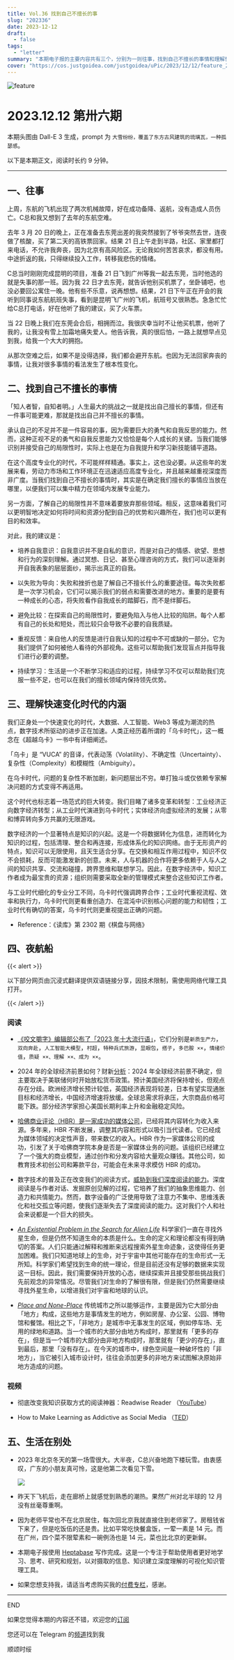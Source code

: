 ```yaml
---
title: Vol.36 找到自己不擅长的事
slug: "202336"
date: 2023-12-12
draft:
  - false
tags:
  - "letter"
summary: "本期电子报的主要内容共有三个，分别为一则往事，找到自己不擅长的事情和理解快速变化时代的内涵。推荐了六篇文章，主题涵盖了商业、科技、深度阅读能力和城市化等。此外还分享了两条视频和一些生活琐事。"
cover: "https://cos.justgoidea.com/justgoidea/uPic/2023/12/12/feature_202336.webp"
---
```


![feature](https://cos.justgoidea.com/justgoidea/uPic/2023/12/12/feature_202336.webp)

# 2023.12.12 第卅六期

本期头图由 Dall-E 3 生成，prompt 为 `大雪纷纷，覆盖了东方古风建筑的琉璃瓦，一种孤瑟感`。

以下是本期正文，阅读时长约 9 分钟。

---

## 一、往事

上周，东航的飞机出现了两次机械故障，好在成功备降、返航，没有造成人员伤亡。C总和我又想到了去年的东航空难。

去年 3 月 20 日的晚上，正在准备去东莞出差的我突然接到了爷爷突然去世，连夜做了核酸，买了第二天的高铁票回家。结果 21 日上午走到半路，社区、家里都打来电话，不允许我奔丧，因为北京有高风险区。无论我如何苦苦哀求，都没有用。中途折返的我，只得继续投入工作，转移我悲伤的情绪。

C总当时刚刚完成昆明的项目，准备 21 日飞到广州等我一起去东莞，当时他选的就是失事的那一班。因为我 22 日才去东莞，就告诉他别买机票了，坐卧铺吧，也没必要回公寓住一晚。他有些不乐意，说再想想。结果，21 日下午正在开会的我听到同事说东航航班失事，看到是昆明飞广州的飞机，航班号又很熟悉。急急忙忙给C总打电话，好在他听了我的建议，买了火车票。

当 22 日晚上我们在东莞会合后，相拥而泣。我很庆幸当时不让他买机票，他听了我的，让我没有雪上加霜地痛失爱人。他告诉我，真的很后怕，一路上就想早点见到我，给我一个大大的拥抱。

从那次空难之后，如果不是没得选择，我们都会避开东航。也因为无法回家奔丧的事情，让我对很多事情的看法发生了根本性变化。

## 二、找到自己不擅长的事情

「知人者智，自知者明。」人生最大的挑战之一就是找出自己擅长的事情，但还有一件事可能更难，那就是找出自己并不擅长的事情。

承认自己的不足并不是一件容易的事，因为需要巨大的勇气和自我反思的能力。然而，这种正视不足的勇气和自我反思能力又恰恰是每个人成长的关键。当我们能够识别并接受自己的局限性时，实际上也是在为自我提升和学习新技能铺平道路。

在这个高度专业化的时代，不可能样样精通。事实上，这也没必要。从这些年的发展来看，劳动力市场和工作环境正在迅速适应高度专业化，并且越来越重视深度而非广度。当我们找到自己不擅长的事情时，其实是在确定我们擅长的事情应当放在哪里，以便我们可以集中精力在领域内发展专业能力。

另一方面，了解自己的局限性并不意味着要放弃那些领域。相反，这意味着我们可以更明智地决定如何将时间和资源分配到自己的优势和兴趣所在，我们也可以更有目的和效率。

对此，我的建议是：

- 培养自我意识：自我意识并不是自私的意识，而是对自己的情感、欲望、思想和行为的深刻理解。通过冥想、日记、甚至心理咨询的方式，我们可以逐渐剥开自我表象的层层面纱，揭示出真正的自我。

- 以失败为导向：失败和挫折也是了解自己不擅长什么的重要途径。每次失败都是一次学习机会，它们可以揭示我们的弱点和需要改进的地方。重要的是要有一种成长的心态，将失败看作自我成长的踏脚石，而不是绊脚石。

- 避免比较：在探索自己的局限性时，要避免陷入与他人比较的陷阱。每个人都有自己的长处和短处，而比较只会导致不必要的自我质疑。

- 重视反馈：来自他人的反馈是进行自我认知的过程中不可或缺的一部分。它为我们提供了如何被他人看待的外部视角。这些可以帮助我们发现盲点并指导我们进行必要的调整。

- 持续学习：生活是一个不断学习和适应的过程，持续学习不仅可以帮助我们克服一些不足，也可以在我们的擅长领域内保持领先优势。

## 三、理解快速变化时代的内涵

我们正身处一个快速变化的时代，大数据、人工智能、Web3 等成为潮流的热点，数字技术所驱动的进步正在加速。人类正经历着所谓的「乌卡时代」，这一概念在《超越乌卡》一书中有详细阐述。

「乌卡」是 “VUCA” 的音译，代表动荡（Volatility）、不确定性（Uncertainty）、复杂性（Complexity）和模糊性（Ambiguity）。

在乌卡时代，问题的复杂性不断加剧，新问题层出不穷。单打独斗或仅依赖专家解决问题的方式变得不再适用。

这个时代也标志着一场范式的巨大转变。我们目睹了诸多变革和转型：工业经济正向数字经济转型；从工业时代演进到乌卡时代；实体经济向虚拟经济的发展；从零和博弈转向多方共赢的无限游戏。

数字经济的一个显著特点是知识的兴起。这是一个将数据转化为信息，进而转化为知识的过程，包括清理、整合和再连接，形成体系化的知识网络。由于无形资产的特点，知识可以无限使用，且天生适合分享。在交换和相互作用过程中，知识不仅不会损耗，反而可能激发新的创意。未来，人与机器的合作将更多依赖于人与人之间的知识共享、交流和碰撞，跨界思维和联想学习。因此，在数字经济中，知识工作者成为最宝贵的资源；组织则需要采取全新的管理模式来整合这些知识工作者。

与工业时代细化的专业分工不同，乌卡时代强调跨界合作；工业时代重视流程、效率和执行力，乌卡时代则更看重创造力、在混沌中识别核心问题的能力和韧性；工业时代有确切的答案，乌卡时代则更重视提出正确的问题。

- Reference：《读库》第 2302 期《棋盘与网络》

## 四、夜航船

{{< alert >}}

以下部分网页由沉浸式翻译提供双语链接分享，因技术限制，需使用网络代理工具打开。

{{< /alert >}}

### 阅读

- [《咬文嚼字》编辑部公布了「2023 年十大流行语」](https://mp.weixin.qq.com/s/OXqvaRUME7CcVWC56XShvA)，它们分别是`新质生产力`，`双向奔赴`，`人工智能大模型`，`村超`，`特种兵式旅游`，`显眼包`，`搭子`，`多巴胺 ××`，`情绪价值`，`质疑 ××、理解 ××、成为 ××`。

- 2024 年的全球经济前景如何？财新[分析](https://weekly.caixin.com/2023-12-09/102144238.html?cxw=IOS&Sfrom=more&originReferrer=iOSshare)：2024 年全球经济前景不确定，但主要取决于美联储何时开始放松货币政策。预计美国经济将保持增长，但观点存在分歧。欧洲经济增长预计较低，英国经济表现将较差，日本有望实现通胀目标和经济增长，中国经济增速将放缓。全球总需求将承压，大宗商品价格可能下跌。部分经济学家担心美国长期利率上升和金融稳定风险。

- [哈佛商业评论（HBR）是一家成功的媒体公司](https://readit.site/a/5jbFF)，已经将其内容转化为收入来源。多年来，HBR 不断发展，调整其内容和形式以吸引当代读者。它已经成为媒体领域的决定性声音，带来数亿的收入。HBR 作为一家媒体公司的成功，引发了关于哈佛商学院本身是否是一家媒体业务的问题。该组织已经建立了一个强大的商业模型，通过创作和分发内容给大量观众赚钱。其他公司，如教育技术初创公司和筹款平台，可能会在未来寻求模仿 HBR 的成功。

- 数字技术的普及正在改变我们的阅读方式，[威胁到我们深度阅读的能力](https://readit.site/a/s2Vda)。深度阅读是与作者对话、发掘原创见解的过程，它培养了我们的抽象思维能力、创造力和共情能力。然而，数字设备的广泛使用导致了注意力不集中、思维浅表化和社交孤立等问题，使我们逐渐失去了深度阅读的能力。这对我们个人和社会来说都是一个巨大的损失。

- *[An Existential Problem in the Search for Alien Life](https://readit.site/a/8qmQP)* 科学家们一直在寻找外星生命，但是仍然不知道生命的本质是什么。生命的定义和理论都没有得到确切的答案。人们只能通过解释和推断来远程搜索外星生命迹象，这使得任务更加困难。我们只知道地球上的生命，对于宇宙中其他可能存在的生命形式一无所知。科学家们希望找到生命的统一理论，但是目前还没有足够的数据来实现这一目标。因此，我们需要保持开放的心态，继续探索并且接受那些挑战我们先前观念的异常情况。尽管我们对生命的了解很有限，但是我们仍然需要继续寻找外星生命，以增进我们对宇宙和地球的认识。

- *[Place and None-Place](https://readit.site/a/QmrSl)* 传统城市之所以能够运作，主要是因为它大部分由「地方」构成，这些地方是事情发生的地方，例如房屋、办公室、公园、博物馆和餐馆。相比之下，「非地方」是城市中无事发生的区域，例如停车场、无用的绿地和道路。当一个城市的大部分由地方构成时，那里就有「更多的存在」，但是当一个城市的大部分由非地方构成时，那里就有「更少的存在」，直到最后，那里「没有存在」。在今天的城市中，绿色空间是一种破坏性的「非地方」，当它被引入城市设计时，往往会添加更多的非地方来试图解决原始非地方造成的问题。

### 视频

- 彻底改变我知识获取方式的阅读神器：Readwise Reader （[YouTube](https://www.youtube.com/watch?app=desktop&v=m0-8dJez7Rc)）

- How to Make Learning as Addictive as Social Media （[TED](https://www.ted.com/talks/luis_von_ahn_how_to_make_learning_as_addictive_as_social_media)）

## 五、生活在别处

- 2023 年北京冬天的第一场雪很大。大半夜，C总兴奋地跑下楼玩雪。由衷感叹，广东的小朋友真可怜，这是他第二次看见下雪。

   ![](https://cos.justgoidea.com/justgoidea/uPic/2023/12/12/IMG_1201.webp)

- 昨天下飞机后，走在廊桥上就感觉到熟悉的潮热。果然广州对北半球的 12 月没有丝毫尊重啊。

- 因为老师平常也不在北京居住，每次回北京我就直接住到老师家了。房租钱省下来了，但是吃饭伍的还是贵。比如平常吃快餐盒饭，一荤一素是 14 元。而在广州，四个菜不限荤素和一碗例汤也是 14 元，菜也比北京的更新鲜。

- 本期电子报使用 [Heptabase](https://get.heptabase.com/e5gpan4sa29n) 写作完成。这是一个专注于帮助使用者更好地学习、思考、研究和规划，以对摄取的信息、知识建立深度理解的可视化知识管理工具。

- 如果您想支持我，请适当考虑购买我的[付费专栏](https://xiaobot.net/p/ywkh?refer=59b4c4c8-52a3-4dd4-b54b-1a81d7a4fb18)，感谢。

---

END

如果您觉得本期的内容还不错，欢迎您的[订阅](https://justgoidea.com/newsletter/)

您还可以在 Telegram 的[频道](https://t.me/justgoidea)找到我

顺颂时绥


